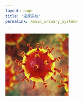 ```yaml
---
layout: page
title: "泌尿系统"
permalink: /main_urinary_system/
---
```


  <img src="/image/head.jpg" alt="drawing" width="200">
